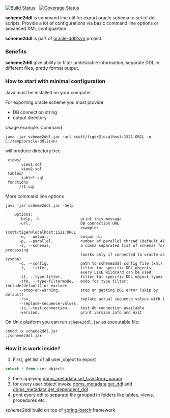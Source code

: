 [![Build Status](https://travis-ci.org/qwazer/scheme2ddl.svg?branch=master)](https://travis-ci.org/qwazer/scheme2ddl) &nbsp; [![Coverage Status](https://coveralls.io/repos/github/qwazer/scheme2ddl/badge.svg?branch=master)](https://coveralls.io/github/qwazer/scheme2ddl?branch=master)

**scheme2ddl** is command line util for export oracle schema to set of ddl scripts. Provide a lot of configurations via basic command line options or advanced XML configuartion.

**scheme2ddl** is part of 
[oracle-ddl2svn](https://github.com/qwazer/oracle-ddl2svn) project.



### Benefits
**scheme2ddl** give ability to filter undesirable information, separate DDL in different files, pretty format output.

### How to start with minimal configuration
Java must be installed on your computer.

For exporting oracle scheme you must provide

   - DB connection string
   - output directory
   
Usage example. Command

    java -jar scheme2ddl.jar -url scott/tiger@localhost:1521:ORCL -o C:/temp/oracle-ddl2svn/


will produce directory tree 

     views/
           view1.sql
           view2.sql
     tables/
           table1.sql
     functions
          /f1.sql  


More command line options 

    java -jar scheme2ddl.jar -help
    ...
        Options: 
          -help, -h                  print this message
          -url,                      DB connection URL
                                     example: scott/tiger@localhost:1521:ORCL
          -o, --output,              output dir
          -p, --parallel,            number of parallel thread (default 4)
          -s, --schemas,             a comma separated list of schemas for processing
                                     (works only if connected to oracle as sysdba)
          -c, --config,              path to scheme2ddl config file (xml)
          -f, --filter,              filter for specific DDL objects
                                     every LIKE wildcard can be used
          -tf, --type-filter,        filter for specific DDL object types
          -tfm, --type-filtermode,   mode for type filter: include(default) or exclude
          --stop-on-warning,         stop on getting DDL error (skip by default)
          -rsv,                      replace actual sequence values with 1 
          --replace-sequence-values, 
          -tc,--test-connection,     test db connection available
          -version,                  print version info and exit

On Unix platform you can run `scheme2ddl.jar` as executable file:
    
    chmod +x scheme2ddl.jar
    ./scheme2ddl.jar 


### How it is work inside? 

 1.  First, get list of all user_object to export

```sql
select * from user_objects
```

 2. then applying [dbms_metadata.set_transform_param](http://download.oracle.com/docs/cd/B19306_01/appdev.102/b14258/d_metada.htm#i1000135)
 3. for every user object invoke [dbms_metadata.get_ddl](http://download.oracle.com/docs/cd/B19306_01/appdev.102/b14258/d_metada.htm#i1019414) and [dbms_metadata.get_dependent_ddl](http://download.oracle.com/docs/cd/B19306_01/appdev.102/b14258/d_metada.htm#i1019414)
 4. print every ddl to separate file grouped in folders like tables, views, procedures etc

*scheme2ddl* build on top of [spring-batch](http://static.springsource.org/spring-batch/) framework. 
